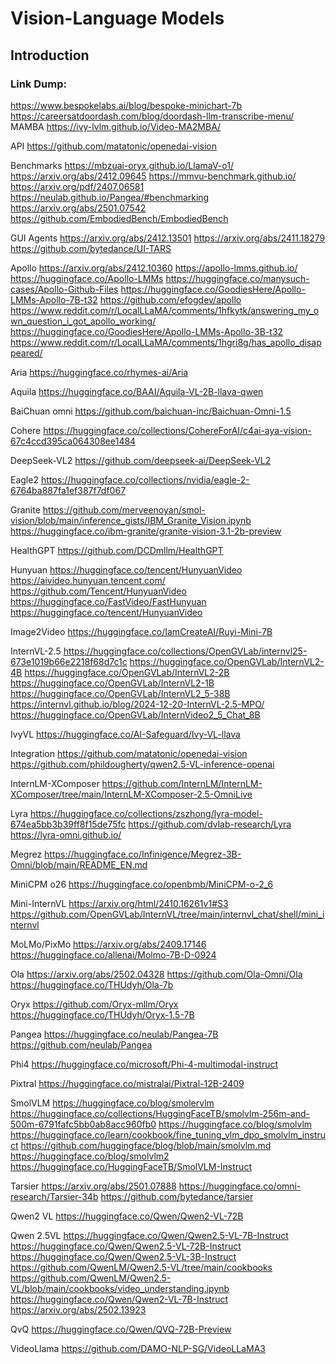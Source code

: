 # Vision-Language Models

## Introduction


### Link Dump:
https://www.bespokelabs.ai/blog/bespoke-minichart-7b
https://careersatdoordash.com/blog/doordash-llm-transcribe-menu/
MAMBA
    https://ivy-lvlm.github.io/Video-MA2MBA/

API
    https://github.com/matatonic/openedai-vision


Benchmarks
    https://mbzuai-oryx.github.io/LlamaV-o1/
    https://arxiv.org/abs/2412.09645
    https://mmvu-benchmark.github.io/
    https://arxiv.org/pdf/2407.06581
    https://neulab.github.io/Pangea/#benchmarking
    https://arxiv.org/abs/2501.07542
    https://github.com/EmbodiedBench/EmbodiedBench

GUI Agents
    https://arxiv.org/abs/2412.13501
    https://arxiv.org/abs/2411.18279
    https://github.com/bytedance/UI-TARS

Apollo
    https://arxiv.org/abs/2412.10360
    https://apollo-lmms.github.io/
    https://huggingface.co/Apollo-LMMs
    https://huggingface.co/manysuch-cases/Apollo-Github-Files
    https://huggingface.co/GoodiesHere/Apollo-LMMs-Apollo-7B-t32
    https://github.com/efogdev/apollo
    https://www.reddit.com/r/LocalLLaMA/comments/1hfkytk/answering_my_own_question_i_got_apollo_working/
    https://huggingface.co/GoodiesHere/Apollo-LMMs-Apollo-3B-t32
    https://www.reddit.com/r/LocalLLaMA/comments/1hgri8g/has_apollo_disappeared/



Aria
    https://huggingface.co/rhymes-ai/Aria


Aquila
    https://huggingface.co/BAAI/Aquila-VL-2B-llava-qwen


BaiChuan omni
    https://github.com/baichuan-inc/Baichuan-Omni-1.5

Cohere
    https://huggingface.co/collections/CohereForAI/c4ai-aya-vision-67c4ccd395ca064308ee1484

DeepSeek-VL2
    https://github.com/deepseek-ai/DeepSeek-VL2


Eagle2
    https://huggingface.co/collections/nvidia/eagle-2-6764ba887fa1ef387f7df067



Granite
    https://github.com/merveenoyan/smol-vision/blob/main/inference_gists/IBM_Granite_Vision.ipynb
    https://huggingface.co/ibm-granite/granite-vision-3.1-2b-preview

HealthGPT
    https://github.com/DCDmllm/HealthGPT



Hunyuan
    https://huggingface.co/tencent/HunyuanVideo
    https://aivideo.hunyuan.tencent.com/
    https://github.com/Tencent/HunyuanVideo
    https://huggingface.co/FastVideo/FastHunyuan
    https://huggingface.co/tencent/HunyuanVideo


Image2Video
    https://huggingface.co/IamCreateAI/Ruyi-Mini-7B

InternVL-2.5
    https://huggingface.co/collections/OpenGVLab/internvl25-673e1019b66e2218f68d7c1c
    https://huggingface.co/OpenGVLab/InternVL2-4B
    https://huggingface.co/OpenGVLab/InternVL2-2B
    https://huggingface.co/OpenGVLab/InternVL2-1B
    https://huggingface.co/OpenGVLab/InternVL2_5-38B
    https://internvl.github.io/blog/2024-12-20-InternVL-2.5-MPO/
    https://huggingface.co/OpenGVLab/InternVideo2_5_Chat_8B

IvyVL
    https://huggingface.co/AI-Safeguard/Ivy-VL-llava

Integration
    https://github.com/matatonic/openedai-vision
    https://github.com/phildougherty/qwen2.5-VL-inference-openai

InternLM-XComposer
    https://github.com/InternLM/InternLM-XComposer/tree/main/InternLM-XComposer-2.5-OmniLive


Lyra
    https://huggingface.co/collections/zszhong/lyra-model-674ea5bb3b39ff8f15de75fc
    https://github.com/dvlab-research/Lyra
    https://lyra-omni.github.io/


Megrez
    https://huggingface.co/Infinigence/Megrez-3B-Omni/blob/main/README_EN.md


MiniCPM o26
    https://huggingface.co/openbmb/MiniCPM-o-2_6


Mini-InternVL
    https://arxiv.org/html/2410.16261v1#S3
    https://github.com/OpenGVLab/InternVL/tree/main/internvl_chat/shell/mini_internvl


MoLMo/PixMo
    https://arxiv.org/abs/2409.17146
    https://huggingface.co/allenai/Molmo-7B-D-0924

Ola 
    https://arxiv.org/abs/2502.04328
    https://github.com/Ola-Omni/Ola
    https://huggingface.co/THUdyh/Ola-7b

Oryx
    https://github.com/Oryx-mllm/Oryx
    https://huggingface.co/THUdyh/Oryx-1.5-7B


Pangea
    https://huggingface.co/neulab/Pangea-7B
    https://github.com/neulab/Pangea

Phi4
    https://huggingface.co/microsoft/Phi-4-multimodal-instruct

Pixtral
    https://huggingface.co/mistralai/Pixtral-12B-2409




SmolVLM
    https://huggingface.co/blog/smolervlm
    https://huggingface.co/collections/HuggingFaceTB/smolvlm-256m-and-500m-6791fafc5bb0ab8acc960fb0
    https://huggingface.co/blog/smolvlm
    https://huggingface.co/learn/cookbook/fine_tuning_vlm_dpo_smolvlm_instruct
    https://github.com/huggingface/blog/blob/main/smolvlm.md
    https://huggingface.co/blog/smolvlm2
    https://huggingface.co/HuggingFaceTB/SmolVLM-Instruct




Tarsier
    https://arxiv.org/abs/2501.07888
    https://huggingface.co/omni-research/Tarsier-34b
    https://github.com/bytedance/tarsier

Qwen2 VL
    https://huggingface.co/Qwen/Qwen2-VL-72B

Qwen 2.5VL
    https://huggingface.co/Qwen/Qwen2.5-VL-7B-Instruct
    https://huggingface.co/Qwen/Qwen2.5-VL-72B-Instruct
    https://huggingface.co/Qwen/Qwen2.5-VL-3B-Instruct
    https://github.com/QwenLM/Qwen2.5-VL/tree/main/cookbooks
    https://github.com/QwenLM/Qwen2.5-VL/blob/main/cookbooks/video_understanding.ipynb
    https://huggingface.co/Qwen/Qwen2-VL-7B-Instruct
    https://arxiv.org/abs/2502.13923

QvQ
    https://huggingface.co/Qwen/QVQ-72B-Preview


VideoLlama
    https://github.com/DAMO-NLP-SG/VideoLLaMA3